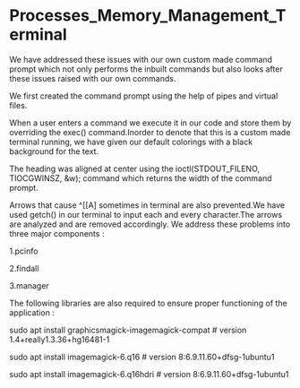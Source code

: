 # Processes_Memory_Management_Terminal

We have addressed these issues with our own custom made command prompt which not only performs
the inbuilt commands but also looks after these issues raised with our own commands.

We first created the command prompt using the help of pipes and virtual files.

When a user enters a command we execute it in our code and store them by overriding the exec()
command.Inorder to denote that this is a custom made terminal running, we have given our default
colorings with a black background for the text.

The heading was aligned at center using the ioctl(STDOUT_FILENO, TIOCGWINSZ, &w); command
which returns the width of the command prompt.

Arrows that cause ^[[A] sometimes in terminal are also prevented.We have used getch() in our terminal to
input each and every character.The arrows are analyzed and are removed accordingly.
We address these problems into three major components :

1.pcinfo

2.findall

3.manager


The following libraries are also required to ensure proper functioning of the application :

sudo apt install graphicsmagick-imagemagick-compat  # version 1.4+really1.3.36+hg16481-1

sudo apt install imagemagick-6.q16                  # version 8:6.9.11.60+dfsg-1ubuntu1

sudo apt install imagemagick-6.q16hdri              # version 8:6.9.11.60+dfsg-1ubuntu1

